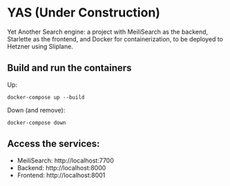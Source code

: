 # YAS (Under Construction)

Yet Another Search engine: a project with MeiliSearch as the backend, Starlette as the frontend, and Docker for 
containerization, to be deployed to Hetzner using Sliplane.

## Build and run the containers

Up:
```commandline
docker-compose up --build
```

Down (and remove):
```commandline
docker-compose down
```

## Access the services:

* MeiliSearch: http://localhost:7700
* Backend: http://localhost:8000
* Frontend: http://localhost:8001
